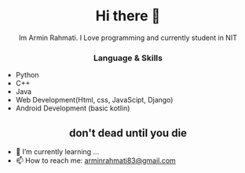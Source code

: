 
<h1 align="center"> Hi there 👋 </h1>
<p align="center"> Im Armin Rahmati. I Love programming and currently student in NIT </p>
<!-- <img align="right" src="https://www.kindpng.com/picc/m/274-2748314_freetoedit-menherachan-animegirl-animecute-png-kawaii-anime-girl.png" height="300" width="300"> -->
<h3 align="center"> Language & Skills </h3>

- Python
- C++
- Java
- Web Development(Html, css, JavaScipt, Django)
- Android Development (basic kotlin)

<h2 align="center">don't dead until you die</h4>

- 🌱 I’m currently learning ...
- 📫 How to reach me: arminrahmati83@gmail.com

